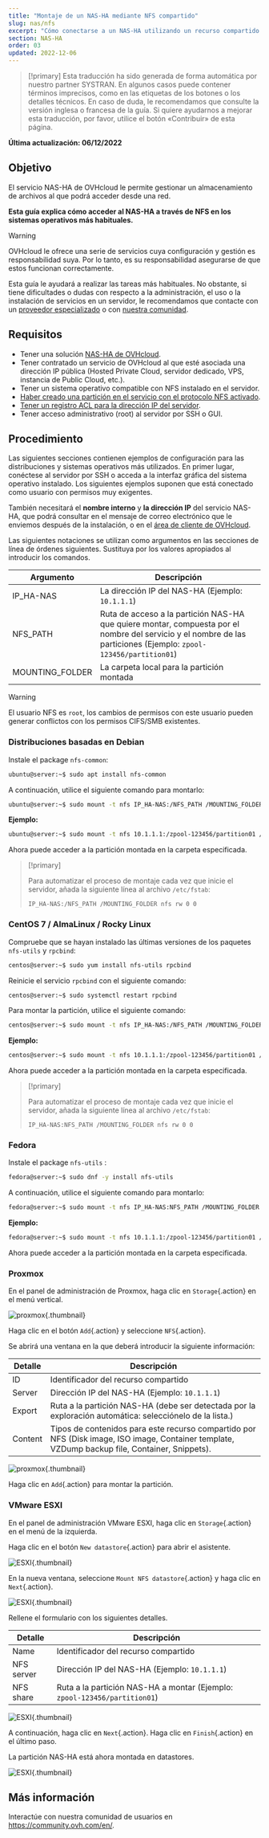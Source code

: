 ```yaml
---
title: "Montaje de un NAS-HA mediante NFS compartido"
slug: nas/nfs
excerpt: "Cómo conectarse a un NAS-HA utilizando un recurso compartido por NFS"
section: NAS-HA
order: 03
updated: 2022-12-06
---
```


> [!primary]
> Esta traducción ha sido generada de forma automática por nuestro partner SYSTRAN. En algunos casos puede contener términos imprecisos, como en las etiquetas de los botones o los detalles técnicos. En caso de duda, le recomendamos que consulte la versión inglesa o francesa de la guía. Si quiere ayudarnos a mejorar esta traducción, por favor, utilice el botón «Contribuir» de esta página.
> 

**Última actualización: 06/12/2022**

## Objetivo

El servicio NAS-HA de OVHcloud le permite gestionar un almacenamiento de archivos al que podrá acceder desde una red.

**Esta guía explica cómo acceder al NAS-HA a través de NFS en los sistemas operativos más habituales.**

> [!warning]
> OVHcloud le ofrece una serie de servicios cuya configuración y gestión es responsabilidad suya. Por lo tanto, es su responsabilidad asegurarse de que estos funcionan correctamente.
>
> Esta guía le ayudará a realizar las tareas más habituales. No obstante, si tiene dificultades o dudas con respecto a la administración, el uso o la instalación de servicios en un servidor, le recomendamos que contacte con un [proveedor especializado](https://partner.ovhcloud.com/es/directory/) o con [nuestra comunidad](https://community.ovh.com/en/).
>

## Requisitos

- Tener una solución [NAS-HA de OVHcloud](https://www.ovhcloud.com/es/storage-solutions/nas-ha/).
- Tener contratado un servicio de OVHcloud al que esté asociada una dirección IP pública (Hosted Private Cloud, servidor dedicado, VPS, instancia de Public Cloud, etc.).
- Tener un sistema operativo compatible con NFS instalado en el servidor.
- [Haber creado una partición en el servicio con el protocolo NFS activado](https://docs.ovh.com/us/es/storage/file-storage/nas/get-started/#partition).
- [Tener un registro ACL para la dirección IP del servidor](https://docs.ovh.com/us/es/storage/file-storage/nas/get-started/#addaccess).
- Tener acceso administrativo (root) al servidor por SSH o GUI.

## Procedimiento

Las siguientes secciones contienen ejemplos de configuración para las distribuciones y sistemas operativos más utilizados. En primer lugar, conéctese al servidor por SSH o acceda a la interfaz gráfica del sistema operativo instalado. Los siguientes ejemplos suponen que está conectado como usuario con permisos muy exigentes.

También necesitará el **nombre interno** y **la dirección IP** del servicio NAS-HA, que podrá consultar en el mensaje de correo electrónico que le enviemos después de la instalación, o en el [área de cliente de OVHcloud](https://ca.ovh.com/auth/?action=gotomanager&from=https://www.ovh.com/world/&ovhSubsidiary=ws).

Las siguientes notaciones se utilizan como argumentos en las secciones de línea de órdenes siguientes. Sustituya por los valores apropiados al introducir los comandos.

|Argumento|Descripción|
|---|---|
|IP_HA-NAS|La dirección IP del NAS-HA (Ejemplo: `10.1.1.1`)|
|NFS_PATH|Ruta de acceso a la partición NAS-HA que quiere montar, compuesta por el nombre del servicio y el nombre de las particiones (Ejemplo: `zpool-123456/partition01`)|
|MOUNTING_FOLDER|La carpeta local para la partición montada|

> [!warning]
>
> El usuario NFS es `root`, los cambios de permisos con este usuario pueden generar conflictos con los permisos CIFS/SMB existentes.
>

### Distribuciones basadas en Debian

Instale el package `nfs-common`:

```bash
ubuntu@server:~$ sudo apt install nfs-common
```

A continuación, utilice el siguiente comando para montarlo: 

```bash
ubuntu@server:~$ sudo mount -t nfs IP_HA-NAS:/NFS_PATH /MOUNTING_FOLDER
```

**Ejemplo:**

```bash
ubuntu@server:~$ sudo mount -t nfs 10.1.1.1:/zpool-123456/partition01 /mount/ha_nas
```

Ahora puede acceder a la partición montada en la carpeta especificada.

> [!primary]
>
> Para automatizar el proceso de montaje cada vez que inicie el servidor, añada la siguiente línea al archivo `/etc/fstab`:
>
> `IP_HA-NAS:/NFS_PATH /MOUNTING_FOLDER nfs rw 0 0`
>

### CentOS 7 / AlmaLinux / Rocky Linux

Compruebe que se hayan instalado las últimas versiones de los paquetes `nfs-utils` y `rpcbind`:

```bash
centos@server:~$ sudo yum install nfs-utils rpcbind
```

Reinicie el servicio `rpcbind` con el siguiente comando:

```bash
centos@server:~$ sudo systemctl restart rpcbind
```

Para montar la partición, utilice el siguiente comando:

```bash
centos@server:~$ sudo mount -t nfs IP_HA-NAS:/NFS_PATH /MOUNTING_FOLDER
```

**Ejemplo:**

```bash
centos@server:~$ sudo mount -t nfs 10.1.1.1:/zpool-123456/partition01 /mount/ha_nas
```

Ahora puede acceder a la partición montada en la carpeta especificada.

> [!primary]
>
> Para automatizar el proceso de montaje cada vez que inicie el servidor, añada la siguiente línea al archivo `/etc/fstab`:
>
> `IP_HA-NAS:NFS_PATH /MOUNTING_FOLDER nfs rw 0 0`
>

### Fedora

Instale el package `nfs-utils` :

```bash
fedora@server:~$ sudo dnf -y install nfs-utils
```

A continuación, utilice el siguiente comando para montarlo: 

```bash
fedora@server:~$ sudo mount -t nfs IP_HA-NAS:NFS_PATH /MOUNTING_FOLDER
```

**Ejemplo:**

```bash
fedora@server:~$ sudo mount -t nfs 10.1.1.1:/zpool-123456/partition01 /mount/ha_nas
```

Ahora puede acceder a la partición montada en la carpeta especificada.


### Proxmox

En el panel de administración de Proxmox, haga clic en `Storage`{.action} en el menú vertical.

![proxmox](images/proxmox1.png){.thumbnail}

Haga clic en el botón `Add`{.action} y seleccione `NFS`{.action}.

Se abrirá una ventana en la que deberá introducir la siguiente información:

|Detalle|Descripción|
|---|---|
|ID|Identificador del recurso compartido|
|Server|Dirección IP del NAS-HA (Ejemplo: `10.1.1.1`)|
|Export|Ruta a la partición NAS-HA (debe ser detectada por la exploración automática: selecciónelo de la lista.)|
|Content|Tipos de contenidos para este recurso compartido por NFS (Disk image, ISO image, Container template, VZDump backup file, Container, Snippets).|

![proxmox](images/proxmox2.png){.thumbnail}

Haga clic en `Add`{.action} para montar la partición.

### VMware ESXI

En el panel de administración VMware ESXI, haga clic en `Storage`{.action} en el menú de la izquierda.

Haga clic en el botón `New datastore`{.action} para abrir el asistente.

![ESXI](images/esxi1.png){.thumbnail}

En la nueva ventana, seleccione `Mount NFS datastore`{.action} y haga clic en `Next`{.action}.

![ESXI](images/esxi2.png){.thumbnail}

Rellene el formulario con los siguientes detalles.

|Detalle|Descripción|
|---|---|
|Name|Identificador del recurso compartido|
|NFS server|Dirección IP del NAS-HA (Ejemplo: `10.1.1.1`)|
|NFS share|Ruta a la partición NAS-HA a montar (Ejemplo: `zpool-123456/partition01`)|

![ESXI](images/esxi3.png){.thumbnail}

A continuación, haga clic en `Next`{.action}. Haga clic en `Finish`{.action} en el último paso.

La partición NAS-HA está ahora montada en datastores.

![ESXI](images/esxi4.png){.thumbnail}

## Más información

Interactúe con nuestra comunidad de usuarios en <https://community.ovh.com/en/>.
